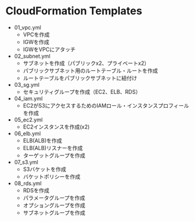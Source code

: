# CloudFormation Templates
* 01_vpc.yml
	* VPCを作成
	* IGWを作成
	* IGWをVPCにアタッチ
* 02_subnet.yml
	* サブネットを作成（パブリックx2、プライベートx2）
	* パブリックサブネット用のルートテーブル・ルートを作成
	* ルートテーブルをパブリックサブネットに紐付け
* 03_sg.yml
	* セキュリティグループを作成（EC2、ELB、RDS）
* 04_iam.yml
	* EC2がS3にアクセスするためのIAMロール・インスタンスプロフィールを作成
* 05_ec2.yml
	* EC2インスタンスを作成(x2)
* 06_elb.yml
	* ELB(ALB)を作成
	* ELB(ALB)リスナーを作成
	* ターゲットグループを作成
* 07_s3.yml
	* S3バケットを作成
	* バケットポリシーを作成
* 08_rds.yml
	* RDSを作成
	* パラメータグループを作成
	* オプショングループを作成
	* サブネットグループを作成